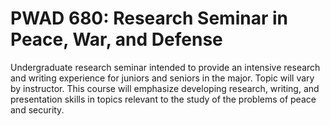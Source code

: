 # PWAD 680: Research Seminar in Peace, War, and Defense

Undergraduate research seminar intended to provide an intensive research and writing experience for juniors and seniors in the major. Topic will vary by instructor. This course will emphasize developing research, writing, and presentation skills in topics relevant to the study of the problems of peace and security.